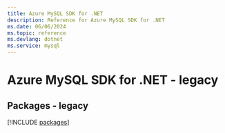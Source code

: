 ```yaml
---
title: Azure MySQL SDK for .NET
description: Reference for Azure MySQL SDK for .NET
ms.date: 06/06/2024
ms.topic: reference
ms.devlang: dotnet
ms.service: mysql
---
```

# Azure MySQL SDK for .NET - legacy
## Packages - legacy
[!INCLUDE [packages](mysql-index.md)]